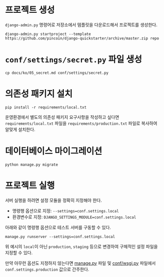 # 프로젝트 생성
`django-admin.py` 명령어로 저장소에서 템플릿을 다운로드해서 프로젝트를 생성한다.

```
django-admin.py startproject --template https://github.com/pincoin/django-quickstarter/archive/master.zip repo
```

# `conf/settings/secret.py` 파일 생성

```
cp docs/ko/05_secret.md conf/settings/secret.py
```

# 의존성 패키지 설치

```
pip install -r requirements/local.txt
```

운영환경에서 별도의 의존성 패키지 요구사항을 작성하고 싶다면
`requirements/local.txt` 파일을 `requirements/production.txt` 파일로 복사하여 알맞게 설치한다.

# 데이터베이스 마이그레이션

```
python manage.py migrate
```

# 프로젝트 실행
서버 실행을 하려면 설정 모듈을 정확히 지정해야 한다.

* 명령행 옵션으로 지정: `--settings=conf.settings.local`
* 환경변수로 지정: `DJANGO_SETTINGS_MODULE=conf.settings.local`

아래와 같이 명령행 옵션으로 테스트 서버를 구동할 수 있다.

```
manage.py runserver --settings=conf.settings.local
```

위 예시의 `local`이 아닌 `production`, `staging` 등으로 변경하여 구체적인 설정 파일을 지정할 수 있다.

만약 아무런 옵션도 지정하지 않는다면 [manage.py](/manage.py#L6) 파일 및 [conf/wsgi.py](/conf/wsgi.py#L14) 파일에서 `conf.settings.production` 값으로 간주한다.  